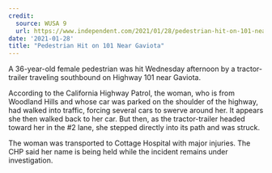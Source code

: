 ```yaml
---
credit:
  source: WUSA 9
  url: https://www.independent.com/2021/01/28/pedestrian-hit-on-101-near-gaviota/
date: '2021-01-28'
title: "Pedestrian Hit on 101 Near Gaviota"
---
```

A 36-year-old female pedestrian was hit Wednesday afternoon by a tractor-trailer traveling southbound on Highway 101 near Gaviota. 

According to the California Highway Patrol, the woman, who is from Woodland Hills and whose car was parked on the shoulder of the highway, had walked into traffic, forcing several cars to swerve around her. It appears she then walked back to her car. But then, as the tractor-trailer headed toward her in the #2 lane, she stepped directly into its path and was struck. 

The woman was transported to Cottage Hospital with major injuries. The CHP said her name is being held while the incident remains under investigation.
